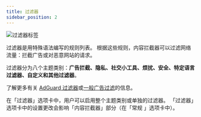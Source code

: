 ```yaml
---
title: 过滤器
sidebar_position: 2
---
```


![过滤器标签](https://cdn.adtidy.org/public/Adguard/Blog/AG_for_Safari_in-depth_review/Filters.png)

过滤器是用特殊语法编写的规则列表。 根据这些规则，内容拦截器可以过滤网络流量：拦截广告或对恶意网站的请求。

过滤器分为八个主题类别：**广告拦截、隐私、社交小工具、烦扰、安全、特定语言过滤器、自定义和其他过滤器**。

了解更多有关 [AdGuard 过滤器](/general/ad-filtering/adguard-filters)或[一般广告过滤](/general/ad-filtering/how-ad-blocking-works)的信息。

在「过滤器」选项卡中，用户可以启用整个主题类别或单独的过滤器。 「过滤器」选项卡中的设置更改会影响「内容拦截器」部分（在「常规 」选项卡中）。
